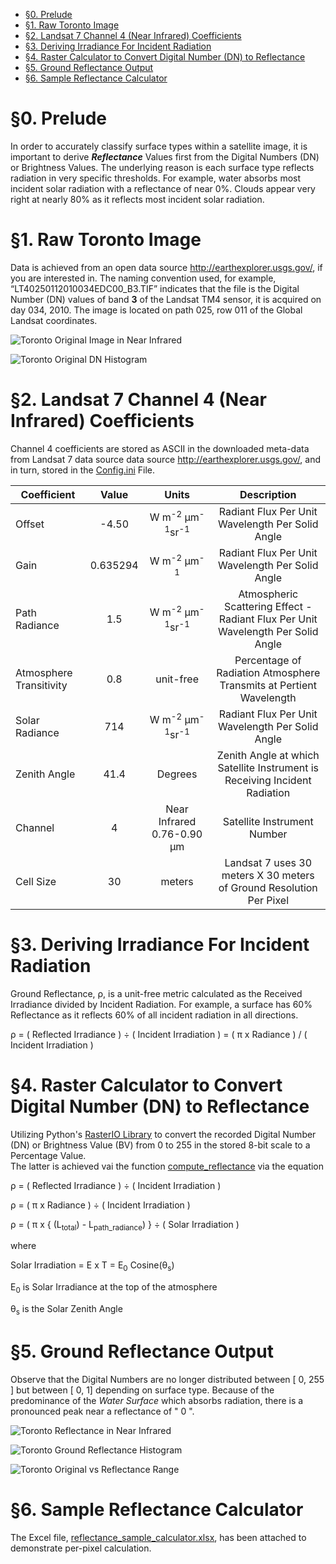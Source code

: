 <!-- TOC -->
* [§0. Prelude](#0-prelude)
* [§1. Raw Toronto Image](#1-raw-toronto-image)
* [§2. Landsat 7 Channel 4 (Near Infrared) Coefficients](#2-landsat-7-channel-4-near-infrared-coefficients)
* [§3. Deriving Irradiance For Incident Radiation](#3-deriving-irradiance-for-incident-radiation)
* [§4. Raster Calculator to Convert Digital Number (DN) to Reflectance](#4-raster-calculator-to-convert-digital-number-dn-to-reflectance)
* [§5. Ground Reflectance Output](#5-ground-reflectance-output)
* [§6. Sample Reflectance Calculator](#6-sample-reflectance-calculator)
<!-- TOC -->

# §0. Prelude

In order to accurately classify surface types within a satellite image, it is important to derive _**Reflectance**_
Values first from the Digital Numbers (DN) or Brightness Values. The underlying reason is each surface type reflects
radiation in very specific thresholds. For example, water absorbs most incident solar radiation with a reflectance of
near 0%. Clouds appear very right at nearly 80% as it reflects most incident solar radiation.

# §1. Raw Toronto Image

Data is achieved from an open data source http://earthexplorer.usgs.gov/, if you are interested in. The naming
convention used, for example, “LT40250112010034EDC00_B3.TIF” indicates that the file is the Digital Number (DN) values
of band **3** of the Landsat TM4 sensor, it is acquired on day 034, 2010. The image is located on path
025, row 011 of the Global Landsat coordinates.

![](https://github.com/amr-y-shalaby/ground_reflectance/blob/main/output/Toronto_band4_Near_IR.png "Toronto Original Image in Near Infrared")

![](https://github.com/amr-y-shalaby/ground_reflectance/blob/main/output/toronto_original_image_histogram.png "Toronto Original DN Histogram")


# §2. Landsat 7 Channel 4 (Near Infrared) Coefficients

Channel 4 coefficients are stored as ASCII in the downloaded meta-data from Landsat 7 data source data source http://earthexplorer.usgs.gov/, and in turn, stored in the [Config.ini](https://github.com/amr-y-shalaby/ground_reflectance/blob/main/Python/config.ini#L12-L20) File.

| Coefficient             |  Value   |                      Units                      |                                   Description                                    |
|-------------------------|:--------:|:-----------------------------------------------:|:--------------------------------------------------------------------------------:|
| Offset                  |  -4.50   | W m<sup>-2</sup> μm<sup>-1</sup>sr<sup>-1</sup> |                 Radiant Flux Per Unit Wavelength Per Solid Angle                 |
| Gain                    | 0.635294 |        W m<sup>-2</sup> μm<sup>-1</sup>         |                 Radiant Flux Per Unit Wavelength Per Solid Angle                 |
| Path Radiance           |   1.5    | W m<sup>-2</sup> μm<sup>-1</sup>sr<sup>-1</sup> | Atmospheric Scattering Effect - Radiant Flux Per Unit Wavelength Per Solid Angle |
| Atmosphere Transitivity |   0.8    |                    unit-free                    |       Percentage of Radiation Atmosphere Transmits at Pertient Wavelength        |
| Solar Radiance          |   714    | W m<sup>-2</sup> μm<sup>-1</sup>sr<sup>-1</sup> |                 Radiant Flux Per Unit Wavelength Per Solid Angle                 |
| Zenith Angle            |   41.4   |                     Degrees                     |    Zenith Angle at which Satellite Instrument is Receiving Incident Radiation    |
| Channel                 |    4     |           Near Infrared 0.76-0.90 μm            |                           Satellite Instrument Number                            |
| Cell Size               |    30    |                     meters                      |       Landsat 7 uses 30 meters X 30 meters of Ground Resolution Per Pixel        |

# §3. Deriving Irradiance For Incident Radiation

Ground Reflectance, ρ, is a unit-free metric calculated as the Received Irradiance divided by Incident Radiation. For
example, a surface has 60% Reflectance as it reflects 60% of all incident radiation in all directions.

ρ = ( Reflected Irradiance ) ÷ ( Incident Irradiation ) =  ( π x Radiance ) / ( Incident Irradiation )

# §4. Raster Calculator to Convert Digital Number (DN) to Reflectance
Utilizing Python's [RasterIO Library]([https://rasterio.readthedocs.io/en/stable/) to convert the recorded Digital Number (DN) or Brightness Value (BV) from 0 to 255 in the stored 8-bit scale to a Percentage Value.  
The latter is achieved vai the function [compute_reflectance](https://github.com/amr-y-shalaby/ground_reflectance/blob/main/Python/preprocessor.py#L113-L131) via the equation

ρ = ( Reflected Irradiance ) ÷ ( Incident Irradiation )

ρ = ( π x Radiance ) ÷ ( Incident Irradiation )

ρ = ( π x { (L<sub>total</sub>) - L<sub>path_radiance</sub>) } ÷ ( Solar Irradiation )

where 

Solar Irradiation =  E x T = E<sub>0</sub> Cosine(θ<sub>s</sub>)

E<sub>0</sub> is Solar Irradiance at the top of the atmosphere

θ<sub>s</sub> is the Solar Zenith Angle

# §5. Ground Reflectance Output

Observe that the Digital Numbers are no longer distributed between [ 0, 255 ] but between [ 0, 1] depending on surface type.  Because of the predominance of the _Water Surface_ which absorbs radiation, there is a pronounced peak near a reflectance of " 0 ".

![](https://github.com/amr-y-shalaby/ground_reflectance/blob/main/output/toronto_ground_reflectance.png "Toronto Reflectance  in Near Infrared")

![](https://github.com/amr-y-shalaby/ground_reflectance/blob/main/output/toronto_ground_reflectance_histogram.png "Toronto Ground Reflectance Histogram")

![](https://github.com/amr-y-shalaby/ground_reflectance/blob/main/output/toronto_original_vs_reflectance.png "Toronto Original vs Reflectance Range")


# §6. Sample Reflectance Calculator

The Excel file, [reflectance_sample_calculator.xlsx](https://github.com/amr-y-shalaby/ground_reflectance/blob/main/output/reflectance_sample_calculator.xlsx), has been attached to demonstrate per-pixel calculation.



